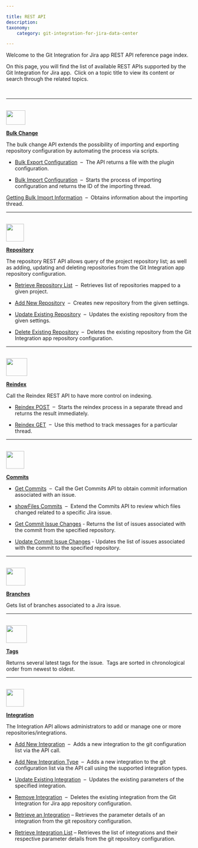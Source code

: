 ```yaml
---

title: REST API
description:
taxonomy:
    category: git-integration-for-jira-data-center

---
```


Welcome to the Git Integration for Jira app REST API reference page index.

On this page, you will find the list of available REST APIs supported by the Git Integration for Jira app.  Click on a topic title to view its content or search through the related topics.

<br>

* * *

<br>

<img src='/wp-content/uploads/gij-bbb-bulkchg-icon.png' width=52 height=39 />

[**Bulk Change**](/git-integration-for-jira-data-center/bulk-change-gij-self-managed)

The bulk change API extends the possibility of importing and exporting repository configuration by automating the process via scripts.

*   [Bulk Export Configuration](/git-integration-for-jira-data-center/bulk-export-gij-self-managed)  –  The API returns a file with the plugin configuration.

*   [Bulk Import Configuration](/git-integration-for-jira-data-center/bulk-import-gij-self-managed)  –  Starts the process of importing configuration and returns the ID of the importing thread.

[Getting Bulk Import Information](/git-integration-for-jira-data-center/get-bulk-import-information-gij-self-managed)  –  Obtains information about the importing thread.

* * *

<br>

<img src='/wp-content/uploads/gij-bbb-repoapi-icon.png' width=48 height=48 />

[**Repository**](/git-integration-for-jira-data-center/repository-api-gij-self-managed)

The repository REST API allows query of the project repository list; as well as adding, updating and deleting repositories from the Git Integration app repository configuration.

*   [Retrieve Repository List](/git-integration-for-jira-data-center/retrieve-repository-list-gij-self-managed)  –  Retrieves list of repositories mapped to a given project.

*   [Add New Repository](/git-integration-for-jira-data-center/add-new-repository-gij-self-managed)  –  Creates new repository from the given settings.

*   [Update Existing Repository](/git-integration-for-jira-data-center/update-existing-repository-gij-self-managed)  –  Updates the existing repository from the given settings.

*   [Delete Existing Repository](/git-integration-for-jira-data-center/delete-existing-repository-gij-self-managed)  –  Deletes the existing repository from the Git Integration app repository configuration.

* * *

<br>

<img src='/wp-content/uploads/gij-bbb-reindexapi-icon.png' width=57 height=48 />

[**Reindex**](/git-integration-for-jira-data-center/reindex-api-gij-self-managed)

Call the Reindex REST API to have more control on indexing.

*   [Reindex POST](/git-integration-for-jira-data-center/reindex-post-api-gij-self-managed)  –  Starts the reindex process in a separate thread and returns the result immediately.

*   [Reindex GET](/git-integration-for-jira-data-center/reindex-get-api-gij-self-managed)  –  Use this method to track messages for a particular thread.

* * *

<br>

<img src='/wp-content/uploads/gij-bbb-commitsapi-icon.png' width=49 height=48 />

[**Commits**](/git-integration-for-jira-data-center/commits-api-gij-self-managed)

*   [Get Commits](/git-integration-for-jira-data-center/get-commits-gij-self-managed)  –  Call the Get Commits API to obtain commit information associated with an issue.

*   [showFiles Commits](/git-integration-for-jira-data-center/showfiles-gij-self-managed)  –  Extend the Commits API to review which files changed related to a specific Jira issue.

*   [Get Commit Issue Changes](/git-integration-for-jira-data-center/get-commit-issue-changes-gij-self-managed) - Returns the list of issues associated with the commit from the specified repository.

*   [Update Commit Issue Changes](/git-integration-for-jira-data-center/update-commit-issue-changes-gij-self-managed) - Updates the list of issues associated with the commit to the specified repository.

* * *

<br>

<img src='/wp-content/uploads/gij-bbb-branchesapi-icon.png' width=52 height=48 />

[**Branches**](/git-integration-for-jira-data-center/branches-api-gij-self-managed)

Gets list of branches associated to a Jira issue.

* * *

<br>

<img src='/wp-content/uploads/gij-bbb-tagsapi-icon.png' width=56 height=48 />

[**Tags**](/git-integration-for-jira-data-center/tags-api-gij-self-managed)

Returns several latest tags for the issue.  Tags are sorted in chronological order from newest to oldest.

* * *

<br>

<img src='/wp-content/uploads/gij-bbb-repoapi-icon.png' width=48 height=48 />

[**Integration**](/git-integration-for-jira-data-center/integration-api-gij-self-managed)

The Integration API allows administrators to add or manage one or more repositories/integrations.

*   [Add New Integration](/git-integration-for-jira-data-center/add-new-integration-gij-self-managed)  –  Adds a new integration to the git configuration list via the API call.

*   [Add New Integration Type](/git-integration-for-jira-data-center/add-new-integration-type-api-examples-gij-self-managed)  –  Adds a new integration to the git configuration list via the API call using the supported integration types.

*   [Update Existing Integration](/git-integration-for-jira-data-center/update-existing-integration-gij-self-managed)  –  Updates the existing parameters of the specified integration.

*   [Remove Integration](/git-integration-for-jira-data-center/remove-integration-gij-self-managed)  –  Deletes the existing integration from the Git Integration for Jira app repository configuration.

*   [Retrieve an Integration](/git-integration-for-jira-data-center/retrieve-an-integration-gij-self-managed) – Retrieves the parameter details of an integration from the git repository configuration.

*   [Retrieve Integration List](/git-integration-for-jira-data-center/retrieve-integration-list-gij-self-managed) – Retrieves the list of integrations and their respective parameter details from the git repository configuration.

